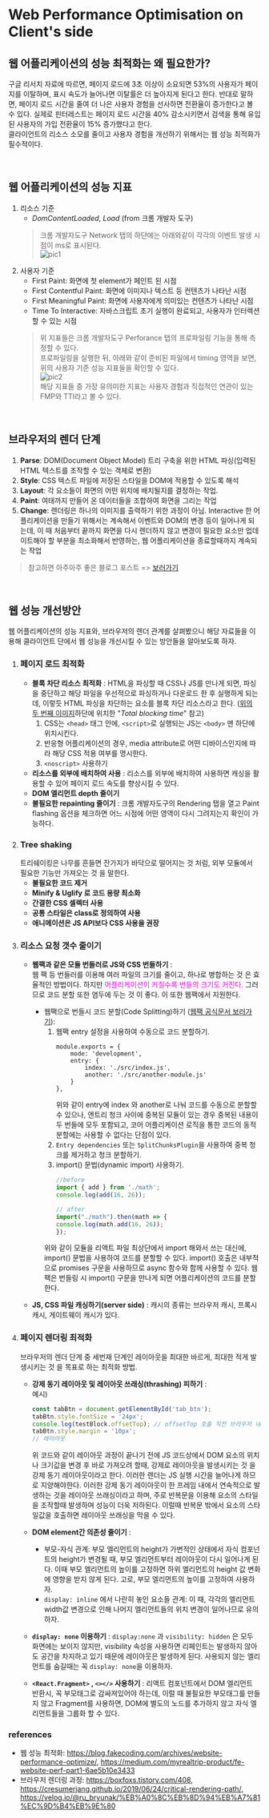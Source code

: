 # Web Performance Optimisation on Client's side

## 웹 어플리케이션의 성능 최적화는 왜 필요한가?
구글 리서치 자료에 따르면, 페이지 로드에 3초 이상이 소요되면 53%의 사용자가 페이지를 이탈하며, 표시 속도가 늘어나면 이탈률은 더 높아지게 된다고 한다. 반대로 말하면, 페이지 로드 시간을 줄여 더 나은 사용자 경험을 선사하면 전환율이 증가한다고 볼 수 있다. 실제로 핀터레스트는 페이지 로드 시간을 40% 감소시키면서 검색을 통해 유입된 사용자의 가입 전환율이 15% 증가했다고 한다.  
클라이언트의 리소스 소모를 줄이고 사용자 경험을 개선하기 위해서는 웹 성능 최적화가 필수적이다.  

<br/>

## 웹 어플리케이션의 성능 지표
1. 리소스 기준
    - *DomContentLoaded*, *Load* (from 크롬 개발자 도구)  
    > 크롬 개발자도구 Network 탭의 하단에는 아래와같이 각각의 이벤트 발생 시점이 ms로 표시된다.  
    ![pic1](../../assets/performance1.png)  
2. 사용자 기준  
    - First Paint: 화면에 첫 element가 페인트 된 시점
    - First Contentful Paint: 화면에 이미지나 텍스트 등 컨텐츠가 나타난 시점
    - First Meaningful Paint: 화면에 사용자에게 의미있는 컨텐츠가 나타난 시점
    - Time To Interactive: 자바스크립트 초기 실행이 완료되고, 사용자가 인터렉션 할 수 있는 시점
    > 위 지표들은 크롬 개발자도구 Perforance 탭의 프로파일링 기능을 통해 측정할 수 있다.  
    프로파일링을 실행한 뒤, 아래와 같이 준비된 파일에서 timing 영역을 보면, 위의 사용자 기준 성능 지표들을 확인할 수 있다.  
    ![pic2](../../assets/performance2.png)  
    해당 지표들 중 가장 유의미한 지표는 사용자 경험과 직접적인 연관이 있는 FMP와 TTI라고 볼 수 있다.

<br/>

## 브라우저의 렌더 단계
1. **Parse**: DOM(Document Object Model) 트리 구축을 위한 HTML 파싱(입력된 HTML 텍스트를 조작할 수 있는 객체로 변환)
2. **Style**:  CSS 텍스트 파일에 저장된 스타일을 DOM에 적용할 수 있도록 해석
3. **Layout**: 각 요소들이 화면의 어떤 위치에 배치될지를 결정하는 작업.
4. **Paint**: 여태까지 만들어 온 데이터들을 조합하여 화면을 그리는 작업
5. **Change**: 렌더링은 하나의 이미지를 출력하기 위한 과정이 아님. Interactive 한 어플리케이션을 만들기 위해서는 계속해서 이벤트와 DOM의 변경 등이 일어나게 되는데, 이 때 처음부터 끝까지 화면을 다시 렌더하지 않고 변경이 필요한 요소만 업데이트해야 할 부분을 최소화해서 반영하는, 웹 어플리케이션을 종료할때까지 계속되는 작업


> 참고하면 아주아주 좋은 블로그 포스트 => [보러가기](https://ibocon.tistory.com/251)

<br/>

## 웹 성능 개선방안
웹 어플리케이션의 성능 지표와, 브라우저의 렌더 관계를 살펴봤으니 해당 자료들을 이용해 클라이언트 단에서 웹 성능을 개선시킬 수 있는 방안들을 알아보도록 하자.  
1. ### 페이지 로드 최적화
     - **블록 차단 리소스 최적화** : HTML을 파싱할 때 CSS나 JS를 만나게 되면, 파싱을 중단하고 해당 파일을 우선적으로 파싱하거나 다운로드 한 후 실행하게 되는데, 이렇듯 HTML 파싱을 차단하는 요소를 블록 차단 리소스라고 한다. ([위의 두 번째 이미지](#웹-어플리케이션의-성능-지표)하단에 위치한 "*Total blocking time*" 참고)  
         1. CSS는 `<head>` 태그 안에, `<script>`로 실행되는 JS는 `<body>` 맨 하단에 위치시킨다.
         2. 반응형 어플리케이션의 경우, media attribute로 어떤 디바이스인지에 따라 해당 CSS 적용 여부를 명시한다.
         3. `<noscript>` 사용하기
     - **리소스를 외부에 배치하여 사용** : 리소스를 외부에 배치하여 사용하면 캐싱을 활용할 수 있어 페이지 로드 속도를 향상시킬 수 있다.
     - **DOM 엘리먼트 depth 줄이기**
     - **불필요한 repainting 줄이기** : 크롬 개발자도구의 Rendering 탭을 열고 Paint flashing 옵션을 체크하면 어느 시점에 어떤 영역이 다시 그려지는지 확인이 가능하다.
2. ### Tree shaking  
    트리쉐이킹은 나무를 흔들면 잔가지가 바닥으로 떨어지는 것 처럼, 외부 모듈에서 필요한 기능만 가져오는 것 을 말한다. 
    - **불필요한 코드 제거**
    - **Minify & Uglify 로 코드 용량 최소화**
    - **간결한 CSS 셀렉터 사용**
    - **공통 스타일은 class로 정의하여 사용**
    - **애니메이션은 JS API보다 CSS 사용을 권장**  
3. ### 리소스 요청 갯수 줄이기
    - **웹팩과 같은 모듈 번들러로 JS와 CSS 번들하기** :  
        웹 팩 등 번들러를 이용해 여러 파일의 크기를 줄이고, 하나로 병합하는 것 은 효율적인 방법이다. 하지만 <span style="color:magenta">어플리케이션이 커질수록 번들의 크기도 커진다.</span> 그러므로 코드 분할 또한 염두에 두는 것 이 좋다. 이 또한 웹팩에서 지원한다.  

        - 웹팩으로 번들시 코드 분할(Code Splitting)하기 ([웹팩 공식문서 보러가기](https://webpack.kr/guides/code-splitting/)):  
            1. 웹팩 entry 설정을 사용하여 수동으로 코드 분할하기.  
                ```
                module.exports = {
                    mode: 'development',
                    entry: {
                        index: './src/index.js',
                        another: './src/another-module.js'
                    }
                },
                ```
                위와 같이 entry에 index 와 another로 나눠 코드를 수동으로 분할할 수 있으나, 엔트리 청크 사이에 중복된 모듈이 있는 경우 중복된 내용이 두 번들에 모두 포함되고, 코어 어플리케이션 로직을 통한 코드의 동적 분할에는 사용할 수 없다는 단점이 있다.  
            2. `Entry dependencies` 또는 `SplitChunksPlugin`을 사용하여 중복 청크를 제거하고 청크 분할하기.
            3. import() 문법(dynamic import) 사용하기.
                ```javascript
                //before
                import { add } from './math';
                console.log(add(16, 26));

                // after
                import("./math").then(math => {
                console.log(math.add(16, 26));
                });
                ```
            위와 같이 모듈을 리액트 파일 최상단에서 import 해와서 쓰는 대신에, import() 문법을 사용하여 코드를 분할할 수 있다. import() 호출은 내부적으로 promises 구문을 사용하므로 async 함수와 함께 사용할 수 있다. 웹팩은 번들링 시 import() 구문을 만나게 되면 어플리케이션의 코드를 분할한다. 
    - **JS, CSS 파일 캐싱하기(server side)** : 캐시의 종류는 브라우저 캐시, 프록시 캐시, 게이트웨이 캐시가 있다.
4. ### 페이지 렌더링 최적화
    브라우저의 렌더 단계 중 세번재 단계인 레이아웃을 최대한 바르게, 최대한 적게 발생시키는 것 을 목표로 하는 최적화 방법.
    - **강제 동기 레이아웃 및 레이아웃 쓰래싱(thrashing) 피하기** :   
    예시)
        ```javascript 
        const tabBtn = document.getElementById('tab_btn');
        tabBtn.style.fontSize = '24px';
        console.log(testBlock.offsetTop); // offsetTop 호출 직전 브라우저 내부에서는 동기 레이아웃이 발생한다.
        tabBtn.style.margin = '10px';
        // 레이아웃
        ```
        위 코드와 같이 레이아웃 과정이 끝나기 전에 JS 코드상에서 DOM 요소의 위치나 크기값을 변경 후 바로 가져오려 할때, 강제로 레이아웃을 발생시키는 것 을 강제 동기 레이아웃이라고 한다. 이러한 렌더는 JS 실행 시간을 늘어나게 하므로 지양해야한다. 이러한 강제 동기 레이아웃이 한 프레임 내에서 연속적으로 발생하는 것을 레이아웃 쓰래싱이라고 하며, 주로 반복문을 이용해 요소의 스타일을 조작할때 발생하며 성능이 더욱 저하된다. 이럴때 반복문 밖에서 요소의 스타일값을 호출하면 레이아웃 쓰래싱을 막을 수 있다.  

   - **DOM element간 의존성 줄이기** : 
        - 부모-자식 관계: 부모 엘리먼트의 height가 가변적인 상태에서 자식 컴포넌트의 height가 변경될 때, 부모 엘리먼트부터 레이아웃이 다시 일어나게 된다. 이때 부모 엘리먼트의 높이를 고정하면 하위 엘리먼트의 height 값 변화에 영향을 받지 않게 된다. 고로, 부모 엘리먼트의 높이를 고정하여 사용하자.
        - `display: inline` 에서 나란히 놓인 요소들 관계: 이 때, 각각의 엘리먼트 width값 변경으로 인해 나머지 엘리먼트들의 위치 변경이 일어나므로 유의하자.  
    -  **`display: none` 이용하기** : `display:none` 과 `visibility: hidden` 은 모두 화면에는 보이지 않지만, visibility 속성을 사용하면 리페인트는 발생하지 않아도 공간을 차지하고 있기 때문에 레이아웃은 발생하게 된다. 사용되지 않는 엘리먼트를 숨길때는 꼭 `display: none`을 이용하자.
    - **`<React.Fragment>` , `<></>` 사용하기** : 리액트 컴포넌트에서 DOM 엘리먼트 반환시, 꼭 부모태그로 감싸져있어야 하는데, 이럴 때 불필요한 부모태그를 만들지 않고 Fragment를 사용하면, DOM에 별도의 노드를 추가하지 않고 자식 엘리먼트들을 그룹화 할 수 있다.







### references
- 웹 성능 최적화: https://blog.fakecoding.com/archives/website-performance-optimize/, https://medium.com/myrealtrip-product/fe-website-perf-part1-6ae5b10e3433
- 브라우저 렌더링 과정: https://boxfoxs.tistory.com/408, https://cresumerjang.github.io/2019/06/24/critical-rendering-path/, https://velog.io/@ru_bryunak/%EB%A0%8C%EB%8D%94%EB%A7%81%EC%9D%B4%EB%9E%80